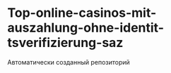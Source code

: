 # Top-online-casinos-mit-auszahlung-ohne-identit-tsverifizierung-saz
Автоматически созданный репозиторий
